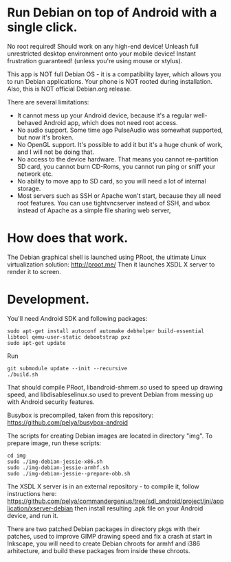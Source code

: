 Run Debian on top of Android with a single click.
=================================================

No root required! Should work on any high-end device!
Unleash full unrestricted desktop environment onto your mobile device!
Instant frustration guaranteed! (unless you're using mouse or stylus).

This app is NOT full Debian OS - it is a compatibility layer, which allows you to run Debian applications.
Your phone is NOT rooted during installation.
Also, this is NOT official Debian.org release.

There are several limitations:

- It cannot mess up your Android device, because it's a regular well-behaved Android app, which does not need root access.
- No audio support. Some time ago PulseAudio was somewhat supported, but now it's broken.
- No OpenGL support. It's possible to add it but it's a huge chunk of work, and I will not be doing that.
- No access to the device hardware. That means you cannot re-partition SD card, you cannot burn CD-Roms, you cannot run ping or sniff your network etc.
- No ability to move app to SD card, so you will need a lot of internal storage.
- Most servers such as SSH or Apache won't start, because they all need root features.
  You can use tightvncserver instead of SSH, and wbox instead of Apache as a simple file sharing web server,

How does that work.
===================

The Debian graphical shell is launched using PRoot, the ultimate Linux virtualization solution: http://proot.me/
Then it launches XSDL X server to render it to screen.

Development.
============

You'll need Android SDK and following packages:
```
sudo apt-get install autoconf automake debhelper build-essential libtool qemu-user-static debootstrap pxz
sudo apt-get update
```

Run
```
git submodule update --init --recursive
./build.sh
```
That should compile PRoot, libandroid-shmem.so used to speed up drawing speed,
and libdisableselinux.so used to prevent Debian from messing up with Android security features.

Busybox is precompiled, taken from this repository:
https://github.com/pelya/busybox-android

The scripts for creating Debian images are located in directory "img".
To prepare image, run these scripts:
```
cd img
sudo ./img-debian-jessie-x86.sh
sudo ./img-debian-jessie-armhf.sh
sudo ./img-debian-jessie--prepare-obb.sh
```

The XSDL X server is in an external repository - to compile it, follow instructions here:
https://github.com/pelya/commandergenius/tree/sdl_android/project/jni/application/xserver-debian
then install resulting .apk file on your Android device, and run it.

There are two patched Debian packages in directory pkgs with their patches,
used to improve GIMP drawing speed and fix a crash at start in Inkscape,
you will need to create Debian chroots for armhf and i386 arhitecture,
and build these packages from inside these chroots.
